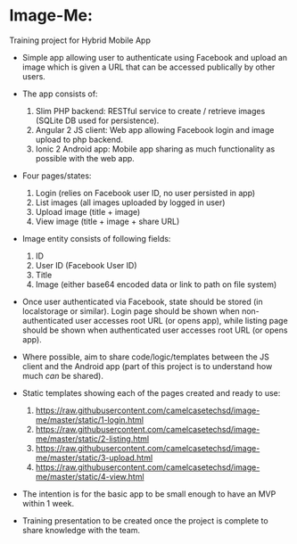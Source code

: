Image-Me:
=========
Training project for Hybrid Mobile App

* Simple app allowing user to authenticate using Facebook and upload an image which is given a URL that can be accessed publically by other users.

* The app consists of:
  1. Slim PHP backend: RESTful service to create / retrieve images (SQLite DB used for persistence).
  2. Angular 2 JS client: Web app allowing Facebook login and image upload to php backend.
  3. Ionic 2 Android app: Mobile app sharing as much functionality as possible with the web app.

* Four pages/states:
  1. Login (relies on Facebook user ID, no user persisted in app)
  2. List images (all images uploaded by logged in user)
  3. Upload image (title + image)
  4. View image (title + image + share URL)

* Image entity consists of following fields:
  1. ID
  2. User ID (Facebook User ID)
  3. Title
  4. Image (either base64 encoded data or link to path on file system)

* Once user authenticated via Facebook, state should be stored (in localstorage or similar). Login page should be shown when non-authenticated user accesses root URL (or opens app), while listing page should be shown when authenticated user accesses root URL (or opens app).

* Where possible, aim to share code/logic/templates between the JS client and the Android app (part of this project is to understand how much _can_ be shared).

* Static templates showing each of the pages created and ready to use:

  1. https://raw.githubusercontent.com/camelcasetechsd/image-me/master/static/1-login.html
  2. https://raw.githubusercontent.com/camelcasetechsd/image-me/master/static/2-listing.html
  3. https://raw.githubusercontent.com/camelcasetechsd/image-me/master/static/3-upload.html
  4. https://raw.githubusercontent.com/camelcasetechsd/image-me/master/static/4-view.html

* The intention is for the basic app to be small enough to have an MVP within 1 week.

* Training presentation to be created once the project is complete to share knowledge with the team.